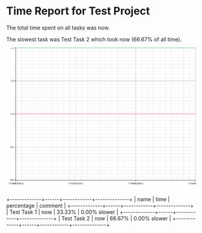 # Time Report for Test Project

The total time spent on all tasks was now.

The slowest task was Test Task 2 which took now (66.67% of all time).

![Plot](plot.png)

+-------------+------+------------+--------------+
| name        | time | percentage | comment      |
+-------------+------+------------+--------------+
| Test Task 1 | now  | 33.33%     | 0.00% slower |
+-------------+------+------------+--------------+
| Test Task 2 | now  | 66.67%     | 0.00% slower |
+-------------+------+------------+--------------+

